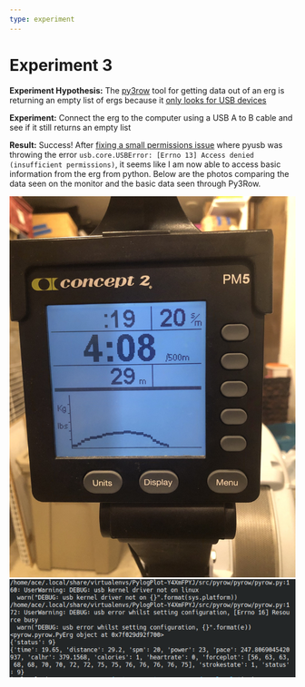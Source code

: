 ```yaml
---
type: experiment
---
```


# Experiment 3
**Experiment Hypothesis:** The [py3row](https://github.com/droogmic/Py3Row) tool for getting data out of an erg is returning an empty list of ergs because it [only looks for USB devices](https://github.com/droogmic/Py3Row/blob/e1850c2060b2baff7608a3a38f516a72a472b6c2/pyrow/pyrow.py#L129-L142)

**Experiment:** Connect the erg to the computer using a USB A to B cable and see if it still returns an empty list


**Result:** Success! After [fixing a small permissions issue](https://stackoverflow.com/a/53134825) where pyusb was throwing the error `usb.core.USBError: [Errno 13] Access denied (insufficient permissions)`, it seems like I am now able to access basic information from the erg from python. Below are the photos comparing the data seen on the monitor and the basic data seen through Py3Row. 


![picture of erg showing a test stroke taken](../files/experiments/3/IMG_6487.jpg)
![screenshot from Py3Row showing the same test stroke a few seconds later](../files/experiments/3/Screenshot_20201212_001948.png)

